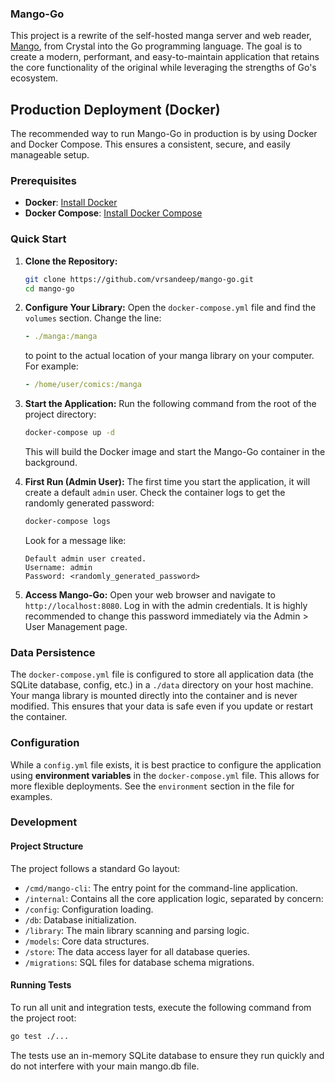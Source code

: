 ### Mango-Go
This project is a rewrite of the self-hosted manga server and web reader, [Mango](https://github.com/vrsandeep/Mango/), from Crystal into the Go programming language. The goal is to create a modern, performant, and easy-to-maintain application that retains the core functionality of the original while leveraging the strengths of Go's ecosystem.

## Production Deployment (Docker)

The recommended way to run Mango-Go in production is by using Docker and Docker Compose. This ensures a consistent, secure, and easily manageable setup.

### Prerequisites

* **Docker**: [Install Docker](https://docs.docker.com/get-docker/)
* **Docker Compose**: [Install Docker Compose](https://docs.docker.com/compose/install/)

### Quick Start

1.  **Clone the Repository:**
    ```sh
    git clone https://github.com/vrsandeep/mango-go.git
    cd mango-go
    ```

2.  **Configure Your Library:**
    Open the `docker-compose.yml` file and find the `volumes` section. Change the line:
    ```yml
    - ./manga:/manga
    ```
    to point to the actual location of your manga library on your computer. For example:
    ```yml
    - /home/user/comics:/manga
    ```

3.  **Start the Application:**
    Run the following command from the root of the project directory:
    ```sh
    docker-compose up -d
    ```
    This will build the Docker image and start the Mango-Go container in the background.

4.  **First Run (Admin User):**
    The first time you start the application, it will create a default `admin` user. Check the container logs to get the randomly generated password:
    ```sh
    docker-compose logs
    ```
    Look for a message like:
    ```
    Default admin user created.
    Username: admin
    Password: <randomly_generated_password>
    ```

5.  **Access Mango-Go:**
    Open your web browser and navigate to `http://localhost:8080`. Log in with the admin credentials. It is highly recommended to change this password immediately via the Admin > User Management page.

### Data Persistence

The `docker-compose.yml` file is configured to store all application data (the SQLite database, config, etc.) in a `./data` directory on your host machine. Your manga library is mounted directly into the container and is never modified. This ensures that your data is safe even if you update or restart the container.

### Configuration

While a `config.yml` file exists, it is best practice to configure the application using **environment variables** in the `docker-compose.yml` file. This allows for more flexible deployments. See the `environment` section in the file for examples.


### Development

#### Project Structure
The project follows a standard Go layout:

- `/cmd/mango-cli`: The entry point for the command-line application.
- `/internal`: Contains all the core application logic, separated by concern:
- `/config`: Configuration loading.
- `/db`: Database initialization.
- `/library`: The main library scanning and parsing logic.
- `/models`: Core data structures.
- `/store`: The data access layer for all database queries.
- `/migrations`: SQL files for database schema migrations.

#### Running Tests
To run all unit and integration tests, execute the following command from the project root:

```sh
go test ./...
```

The tests use an in-memory SQLite database to ensure they run quickly and do not interfere with your main mango.db file.
